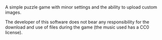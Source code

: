 A simple puzzle game with minor settings and the ability to upload custom images.

The developer of this software does not bear any responsibility for the download and use of files during the game (the music used has a CC0 license).
